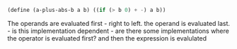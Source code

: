 
```scheme
(define (a-plus-abs-b a b) ((if (> b 0) + -) a b))
```
The operands are evaluated first - right to left. the operand is evaluated last. - is this implementation dependent - are there
some implementations where the operator is evaluated first?
and then the expression is evalulated
